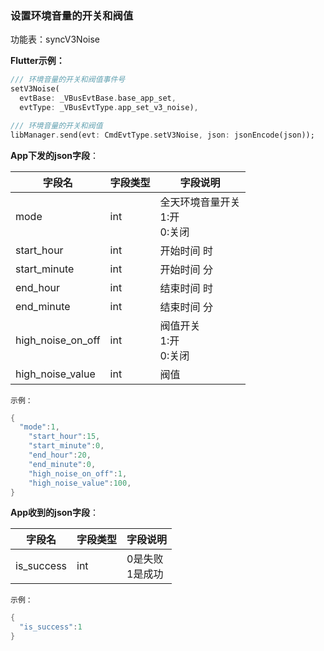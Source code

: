### 设置环境音量的开关和阀值


功能表：syncV3Noise

**Flutter示例：**

```dart
/// 环境音量的开关和阀值事件号
setV3Noise(
  evtBase: _VBusEvtBase.base_app_set,
  evtType: _VBusEvtType.app_set_v3_noise),

/// 环境音量的开关和阀值
libManager.send(evt: CmdEvtType.setV3Noise, json: jsonEncode(json));
```



**App下发的json字段**：

| 字段名            | 字段类型 | 字段说明                                |
| ----------------- | -------- | --------------------------------------- |
| mode              | int      | 全天环境音量开关 <br />1:开<br />0:关闭 |
| start_hour        | int      | 开始时间 时                             |
| start_minute      | int      | 开始时间 分                             |
| end_hour          | int      | 结束时间 时                             |
| end_minute        | int      | 结束时间 分                             |
| high_noise_on_off | int      | 阀值开关 <br />1:开<br />0:关闭         |
| high_noise_value  | int      | 阀值                                    |

`示例：`

```c
{
  "mode":1,
    "start_hour":15,
    "start_minute":0,
    "end_hour":20,
    "end_minute":0,
    "high_noise_on_off":1,
    "high_noise_value":100,
}
```



**App收到的json字段**：

| 字段名     | 字段类型 | 字段说明             |
| ---------- | -------- | -------------------- |
| is_success | int      | 0是失败<br />1是成功 |

`示例：`

```c
{
  "is_success":1
}
```
